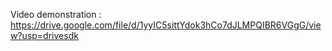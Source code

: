 Video demonstration : https://drive.google.com/file/d/1yyIC5sittYdok3hCo7dJLMPQIBR6VGgG/view?usp=drivesdk
